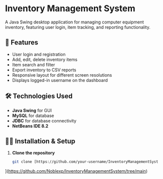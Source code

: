 # Inventory Management System

A Java Swing desktop application for managing computer equipment inventory, featuring user login, item tracking, and reporting functionality.

## 🚀 Features

- User login and registration
- Add, edit, delete inventory items
- Item search and filter
- Export inventory to CSV reports
- Responsive layout for different screen resolutions
- Displays logged-in username on the dashboard

## 🛠️ Technologies Used

- **Java Swing** for GUI
- **MySQL** for database
- **JDBC** for database connectivity
- **NetBeans IDE 8.2**

## 🧑‍💻 Installation & Setup

1. **Clone the repository**
   ```bash
   git clone [https://github.com/your-username/InventoryManagementSystem.git
](https://github.com/Noblexp/InventoryManagementSystem/tree/main)
